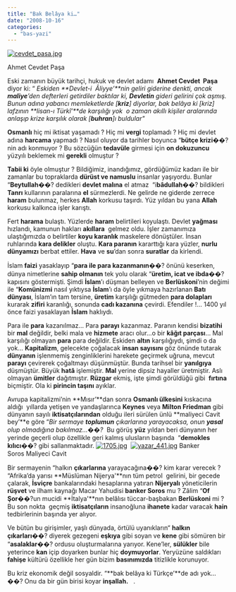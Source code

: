 ```yaml
---
title: "Bak Belâya ki…"
date: "2008-10-16"
categories: 
  - "bas-yazi"
---
```


[![cevdet_pasa.jpg](/uploads/2008/10/cevdet_pasa.jpg)](/uploads/2008/10/cevdet_pasa.jpg "cevdet_pasa.jpg")

Ahmet Cevdet Paşa 

Eski zamanın büyük tarihçi, hukuk ve devlet adamı  **Ahmet Cevdet  Paşa** diyor ki: “ _Eskiden **Devlet-i  Âliyye’**nin geliri giderine denkti, ancak **maliye**’den defterleri getirdiler baktılar ki, **Devletin** gideri gelirini çok aşmış. Bunun adına yabancı memleketlerde \[**kriz**\] diyorlar, bak belâya ki \[kriz\] lafzının **lisan-ı Türkî’**de karşılığı yok  o zaman akıllı kişiler aralarında anlaşıp krize karşılık olarak \[**buhran**\]ı buldular"_

**Osmanlı** hiç mi iktisat yaşamadı ? Hiç mi **vergi** toplamadı ? Hiç mi devlet adına **harcama** yapmadı ? Nasıl oluyor da tarihler boyunca “**bütçe krizi**��? nin adı konmuyor ? Bu sözcüğün **tedavüle** girmesi için **on dokuzuncu** yüzyılı beklemek mi **gerekli** olmuştur ?

**Tabii ki** öyle olmuştur ? Bildiğimiz, inandığımız, gördüğümüz kadarı ile bir zamanlar bu topraklarda **dürüst ve namuslu** insanlar yaşıyordu. Bunlar “**Beytullah**��? dedikleri **devlet malına** el atmaz  “i**bâdullah**��? bildikleri **Tanrı** kullarının paralarına **el** sürmezlerdi. Ne gelirde ne giderde zerrece **haram** bulunmaz, herkes **Allah** korkusu taşırdı. Yüz yıldan bu yana **Allah** korkusu kalkınca işler karıştı.

Fert **harama** bulaştı. Yüzlerde **haram** belirtileri koyulaştı. Devlet **yağması** hızlandı, kamunun hakları **akıllara**  gelmez oldu. İşler zamanımıza ulaştığımızda o belirtiler **koyu karanlık** maskelere dönüştüler. İnsan ruhlarında **kara delikler** oluştu. **Kara paranın** kararttığı kara yüzler, **nurlu dünyamızı** berbat ettiler. **Hava** ve **su**’dan sonra **suratlar** da kirlendi.

İslam **faizi** yasaklayıp “**para ile para kazanmanın**��? önünü keserken, dünya nimetlerine **sahip olmanın** tek yolu olarak “**üretim, icat ve ibda**��? kapısını göstermişti. Şimdi **İslam**’ı düşman belleyen ve **Berlüskoni**’nin değimi ile “**Komünizmi** nasıl yıktıysa **İslam**’ı da öyle yıkmaya hazırlanan **Batı dünyası**, İslam’ın tam tersine, **üretim** karşılığı gütmeden **para dolapları** kurarak **zifiri** karanlığı, sonunda **cadı kazanına** çevirdi. Efendiler !... 1400 yıl önce faizi yasaklayan **İslam** haklıydı.

Para ile **para** kazanılmaz… Para **parayı** kazanmaz. Paranın kendisi **bizatihi** bir **mal** değildir, belki mala ve **hizmete** aracı olur…o bir **kâğıt parçası**… Mal karşılığı olmayan **para** para değildir. Eskiden **altın** karşılığıydı, şimdi o da yok… **Kapitalizm**, gelecekte çoğalacak **insan sayısını** göz önünde tutarak **dünyanın** işlenmemiş zenginliklerini harekete geçirmek uğruna, mevcut **parayı** çevirerek çoğaltmayı düşünmüştür. Bunda tarihsel bir **yanılgıya** düşmüştür. Büyük **hatâ** işlemiştir. **Mal** yerine dipsiz hayaller üretmiştir. Aslı olmayan **ümitler** dağıtmıştır. **Rüzgar** ekmiş, işte şimdi görüldüğü gibi  **fırtına** biçmiştir. Ola ki **pirincin taşını** ayıklar.

Avrupa kapitalizmi’nin **Mısır’**dan sonra **Osmanlı ülkesini** kıskacına aldığı  yıllarda yetişen ve yandaşlarınca **Keynes** veya **Milton Friedman** gibi dünyanın sayılı **iktisatçılarından** olduğu ileri sürülen ünlü **maliyeci Cavit bey’**e göre “_Bir sermaye **toplumun** çıkarlarına yarayacaksa, onun **yasal** olup olmadığına bakılmaz…��?_  Bu görüş **yüz** yıldan beri dünyanın her yerinde geçerli olup özellikle geri kalmış ulusların başında  “**demokles kılıcı**��? gibi sallanmaktadır. [![1705.jpg](/uploads/2008/10/1705.jpg)](/uploads/2008/10/1705.jpg "1705.jpg")  [![yazar_441.jpg](/uploads/2008/10/yazar_441.jpg)](/uploads/2008/10/yazar_441.jpg "yazar_441.jpg") Banker Soros Maliyeci Cavit

Bir sermayenin “halkın **çıkarlarına** yarayacağına��? kim karar verecek ? “Afrika’da yarısı **Müslüman Nijerya'**nın tüm petrol  gelirini, bir gecede çalarak, **İsviçre** bankalarındaki hesaplarına yatıran **Nijeryalı** yöneticilerin **rüşvet** ve ilham kaynağı Macar Yahudisi **banker Soros** mu ? Zâlim “**Of Şor**��?un mucidi **İtalya'**nın belâlısı tüccar-başbakan **Berlüskoni** mi ?  Bu son nokta  geçmiş **iktisatçıların** insanoğluna **ihanete** kadar varacak **hain** tedbirlerinin başında yer alıyor.

Ve bütün bu girişimler, yaşlı dünyada, örtülü uyanıkların“ **halkın çıkarları**��? diyerek gezegeni **eşkıya** gibi soyan ve **kene** gibi sömüren bir “**asalaklar**��? ordusu oluşturmalarına yarıyor. Kene’ler, **sülükler** bile  yeterince **kan** içip doyarken bunlar hiç **doymuyorlar**. Yeryüzüne saldıkları **fahişe** kültürü özellikle her gün bizim **basınımızda** titizlikle korunuyor.

Bu kriz ekonomik değil sosyaldir. “**bak belâya ki Türkçe’**de adı yok…��? Onu da bir gün birisi koyar **inşallah.**   .
